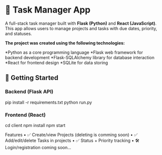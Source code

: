 # 📝 Task Manager App

A full-stack task manager built with **Flask (Python)** and **React (JavaScript)**.  
This app allows users to manage projects and tasks with due dates, priority, and statuses.

**The project was created using the following technologies:**

*Python as a core programming language
*Flask web framework for backend development
*Flask-SQLAlchemy library for database interaction
*React for frontend design
*SQLite for data storing

## 🚀 Getting Started

### Backend (Flask API)

pip install -r requirements.txt
python run.py

### Frontend (React)
cd client
npm install
npm start

Features
 • ✅ Create/view Projects (deleting is comming soon)
 • ✅ Add/edit/delete Tasks in projects
 • ✅ Status + Priority tracking
 • 🛠 Login/registration coming soon…

